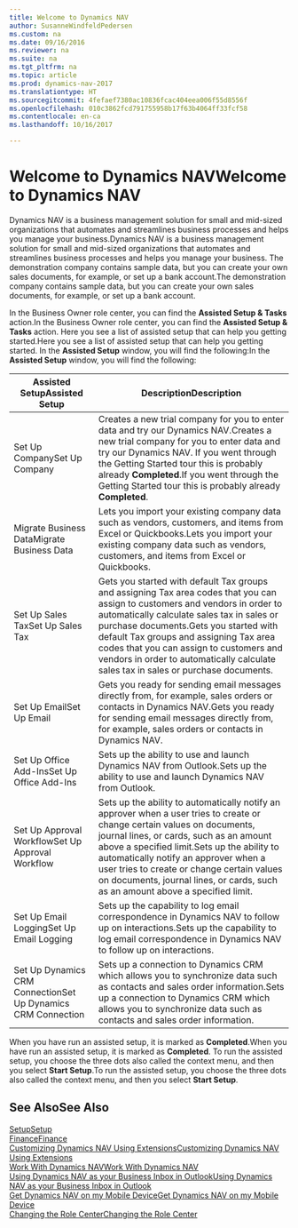 ```yaml
---
title: Welcome to Dynamics NAV
author: SusanneWindfeldPedersen
ms.custom: na
ms.date: 09/16/2016
ms.reviewer: na
ms.suite: na
ms.tgt_pltfrm: na
ms.topic: article
ms.prod: dynamics-nav-2017
ms.translationtype: HT
ms.sourcegitcommit: 4fefaef7380ac10836fcac404eea006f55d8556f
ms.openlocfilehash: 010c3862fcd791755958b17f63b4064ff33fcf58
ms.contentlocale: en-ca
ms.lasthandoff: 10/16/2017

---
```


# <a name="welcome-to-dynamics-nav"></a><span data-ttu-id="5ee59-102">Welcome to Dynamics NAV</span><span class="sxs-lookup"><span data-stu-id="5ee59-102">Welcome to Dynamics NAV</span></span>

<span data-ttu-id="5ee59-103">Dynamics NAV is a business management solution for small and mid-sized organizations that automates and streamlines business processes and helps you manage your business.</span><span class="sxs-lookup"><span data-stu-id="5ee59-103">Dynamics NAV is a business management solution for small and mid-sized organizations that automates and streamlines business processes and helps you manage your business.</span></span> <span data-ttu-id="5ee59-104">The demonstration company contains sample data, but you can create your own sales documents, for example, or set up a bank account.</span><span class="sxs-lookup"><span data-stu-id="5ee59-104">The demonstration company contains sample data, but you can create your own sales documents, for example, or set up a bank account.</span></span>  

<span data-ttu-id="5ee59-105">In the Business Owner role center, you can find the **Assisted Setup & Tasks** action.</span><span class="sxs-lookup"><span data-stu-id="5ee59-105">In the Business Owner role center, you can find the **Assisted Setup & Tasks** action.</span></span> <span data-ttu-id="5ee59-106">Here you see a list of assisted setup that can help you getting started.</span><span class="sxs-lookup"><span data-stu-id="5ee59-106">Here you see a list of assisted setup that can help you getting started.</span></span> <span data-ttu-id="5ee59-107">In the **Assisted Setup** window, you will find the following:</span><span class="sxs-lookup"><span data-stu-id="5ee59-107">In the **Assisted Setup** window, you will find the following:</span></span>

|<span data-ttu-id="5ee59-108">Assisted Setup</span><span class="sxs-lookup"><span data-stu-id="5ee59-108">Assisted Setup</span></span>           |<span data-ttu-id="5ee59-109">Description</span><span class="sxs-lookup"><span data-stu-id="5ee59-109">Description</span></span>                                                                                      |
|-------------------------|-------------------------------------------------------------------------------------------------|
|<span data-ttu-id="5ee59-110">Set Up Company</span><span class="sxs-lookup"><span data-stu-id="5ee59-110">Set Up Company</span></span>           |<span data-ttu-id="5ee59-111">Creates a new trial company for you to enter data and try our Dynamics NAV.</span><span class="sxs-lookup"><span data-stu-id="5ee59-111">Creates a new trial company for you to enter data and try our Dynamics NAV.</span></span> <span data-ttu-id="5ee59-112">If you went through the Getting Started tour this is probably already **Completed**.</span><span class="sxs-lookup"><span data-stu-id="5ee59-112">If you went through the Getting Started tour this is probably already **Completed**.</span></span> |
|<span data-ttu-id="5ee59-113">Migrate Business Data</span><span class="sxs-lookup"><span data-stu-id="5ee59-113">Migrate Business Data</span></span>    |<span data-ttu-id="5ee59-114">Lets you import your existing company data such as vendors, customers, and items from Excel or Quickbooks.</span><span class="sxs-lookup"><span data-stu-id="5ee59-114">Lets you import your existing company data such as vendors, customers, and items from Excel or Quickbooks.</span></span>|
|<span data-ttu-id="5ee59-115">Set Up Sales Tax</span><span class="sxs-lookup"><span data-stu-id="5ee59-115">Set Up Sales Tax</span></span>         |<span data-ttu-id="5ee59-116">Gets you started with default Tax groups and assigning Tax area codes that you can assign to customers and vendors in order to automatically calculate sales tax in sales or purchase documents.</span><span class="sxs-lookup"><span data-stu-id="5ee59-116">Gets you started with default Tax groups and assigning Tax area codes that you can assign to customers and vendors in order to automatically calculate sales tax in sales or purchase documents.</span></span>|
|<span data-ttu-id="5ee59-117">Set Up Email</span><span class="sxs-lookup"><span data-stu-id="5ee59-117">Set Up Email</span></span>             |<span data-ttu-id="5ee59-118">Gets you ready for sending email messages directly from, for example, sales orders or contacts in Dynamics NAV.</span><span class="sxs-lookup"><span data-stu-id="5ee59-118">Gets you ready for sending email messages directly from, for example, sales orders or contacts in Dynamics NAV.</span></span>|
|<span data-ttu-id="5ee59-119">Set Up Office Add-Ins</span><span class="sxs-lookup"><span data-stu-id="5ee59-119">Set Up Office Add-Ins</span></span>    |<span data-ttu-id="5ee59-120">Sets up the ability to use and launch Dynamics NAV from Outlook.</span><span class="sxs-lookup"><span data-stu-id="5ee59-120">Sets up the ability to use and launch Dynamics NAV from Outlook.</span></span>|
|<span data-ttu-id="5ee59-121">Set Up Approval Workflow</span><span class="sxs-lookup"><span data-stu-id="5ee59-121">Set Up Approval Workflow</span></span>|<span data-ttu-id="5ee59-122">Sets up the ability to automatically notify an approver when a user tries to create or change certain values on documents, journal lines, or cards, such as an amount above a specified limit.</span><span class="sxs-lookup"><span data-stu-id="5ee59-122">Sets up the ability to automatically notify an approver when a user tries to create or change certain values on documents, journal lines, or cards, such as an amount above a specified limit.</span></span>|
|<span data-ttu-id="5ee59-123">Set Up Email Logging</span><span class="sxs-lookup"><span data-stu-id="5ee59-123">Set Up Email Logging</span></span>     |<span data-ttu-id="5ee59-124">Sets up the capability to log email correspondence in Dynamics NAV to follow up on interactions.</span><span class="sxs-lookup"><span data-stu-id="5ee59-124">Sets up the capability to log email correspondence in Dynamics NAV to follow up on interactions.</span></span>|
|<span data-ttu-id="5ee59-125">Set Up Dynamics CRM Connection</span><span class="sxs-lookup"><span data-stu-id="5ee59-125">Set Up Dynamics CRM Connection</span></span>|<span data-ttu-id="5ee59-126">Sets up a connection to Dynamics CRM which allows you to synchronize data such as contacts and sales order information.</span><span class="sxs-lookup"><span data-stu-id="5ee59-126">Sets up a connection to Dynamics CRM which allows you to synchronize data such as contacts and sales order information.</span></span>|

<span data-ttu-id="5ee59-127">When you have run an assisted setup, it is marked as **Completed**.</span><span class="sxs-lookup"><span data-stu-id="5ee59-127">When you have run an assisted setup, it is marked as **Completed**.</span></span> <span data-ttu-id="5ee59-128">To run the assisted setup, you choose the three dots also called the context menu, and then you select **Start Setup**.</span><span class="sxs-lookup"><span data-stu-id="5ee59-128">To run the assisted setup, you choose the three dots also called the context menu, and then you select **Start Setup**.</span></span>


## <a name="see-also"></a><span data-ttu-id="5ee59-129">See Also</span><span class="sxs-lookup"><span data-stu-id="5ee59-129">See Also</span></span>
[<span data-ttu-id="5ee59-130">Setup</span><span class="sxs-lookup"><span data-stu-id="5ee59-130">Setup</span></span>](setup.md)  
[<span data-ttu-id="5ee59-131">Finance</span><span class="sxs-lookup"><span data-stu-id="5ee59-131">Finance</span></span>](finance.md)  
[<span data-ttu-id="5ee59-132">Customizing Dynamics NAV Using Extensions</span><span class="sxs-lookup"><span data-stu-id="5ee59-132">Customizing Dynamics NAV Using Extensions</span></span>](ui-extensions.md)  
[<span data-ttu-id="5ee59-133">Work With Dynamics NAV</span><span class="sxs-lookup"><span data-stu-id="5ee59-133">Work With Dynamics NAV</span></span>](ui-work-product.md)  
[<span data-ttu-id="5ee59-134">Using Dynamics NAV as your Business Inbox in Outlook</span><span class="sxs-lookup"><span data-stu-id="5ee59-134">Using Dynamics NAV as your Business Inbox in Outlook</span></span>](across-outlook.md)  
[<span data-ttu-id="5ee59-135">Get Dynamics NAV on my Mobile Device</span><span class="sxs-lookup"><span data-stu-id="5ee59-135">Get Dynamics NAV on my Mobile Device</span></span>](install-mobile-app.md)  
[<span data-ttu-id="5ee59-136">Changing the Role Center</span><span class="sxs-lookup"><span data-stu-id="5ee59-136">Changing the Role Center</span></span>](ui-change-role.md)  


